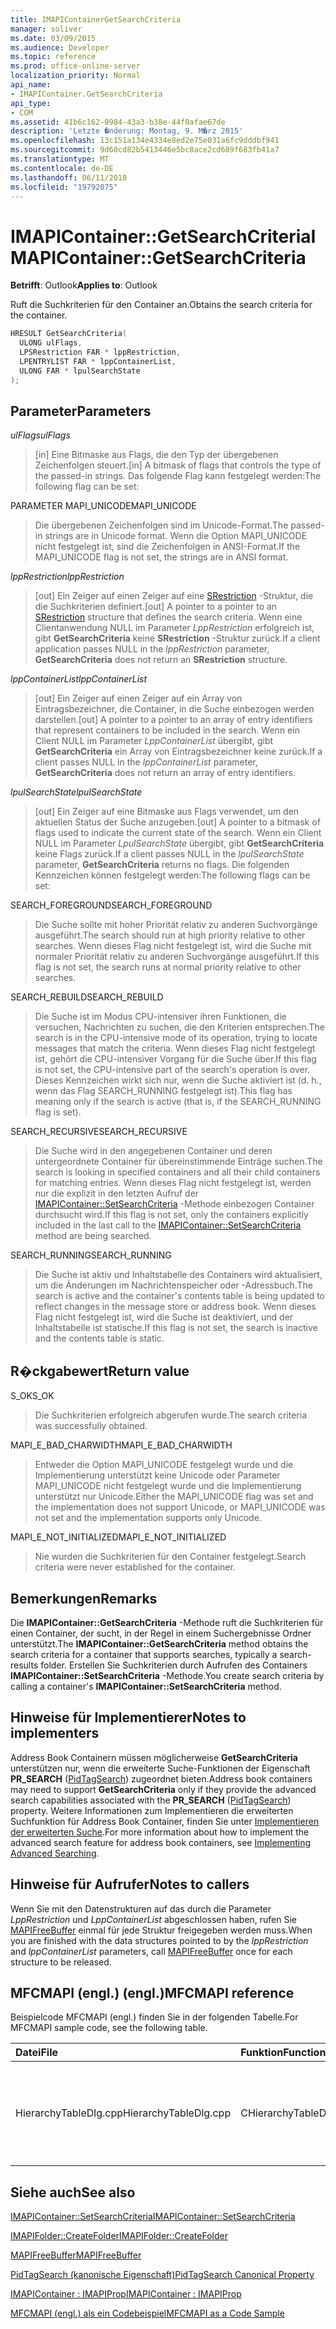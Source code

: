 ```yaml
---
title: IMAPIContainerGetSearchCriteria
manager: soliver
ms.date: 03/09/2015
ms.audience: Developer
ms.topic: reference
ms.prod: office-online-server
localization_priority: Normal
api_name:
- IMAPIContainer.GetSearchCriteria
api_type:
- COM
ms.assetid: 41b6c162-9984-43a3-b38e-44f0afae67de
description: 'Letzte �nderung: Montag, 9. M�rz 2015'
ms.openlocfilehash: 13c151a134e4334e8ed2e75e031a6fc9dddbf941
ms.sourcegitcommit: 9d60cd82b5413446e5bc8ace2cd689f683fb41a7
ms.translationtype: MT
ms.contentlocale: de-DE
ms.lasthandoff: 06/11/2018
ms.locfileid: "19792075"
---
```

# <a name="imapicontainergetsearchcriteria"></a><span data-ttu-id="0fd18-103">IMAPIContainer::GetSearchCriteria</span><span class="sxs-lookup"><span data-stu-id="0fd18-103">IMAPIContainer::GetSearchCriteria</span></span>

  
  
<span data-ttu-id="0fd18-104">**Betrifft**: Outlook</span><span class="sxs-lookup"><span data-stu-id="0fd18-104">**Applies to**: Outlook</span></span> 
  
<span data-ttu-id="0fd18-105">Ruft die Suchkriterien für den Container an.</span><span class="sxs-lookup"><span data-stu-id="0fd18-105">Obtains the search criteria for the container.</span></span>
  
```cpp
HRESULT GetSearchCriteria(
  ULONG ulFlags,
  LPSRestriction FAR * lppRestriction,
  LPENTRYLIST FAR * lppContainerList,
  ULONG FAR * lpulSearchState
);
```

## <a name="parameters"></a><span data-ttu-id="0fd18-106">Parameter</span><span class="sxs-lookup"><span data-stu-id="0fd18-106">Parameters</span></span>

 <span data-ttu-id="0fd18-107">_ulFlags_</span><span class="sxs-lookup"><span data-stu-id="0fd18-107">_ulFlags_</span></span>
  
> <span data-ttu-id="0fd18-108">[in] Eine Bitmaske aus Flags, die den Typ der übergebenen Zeichenfolgen steuert.</span><span class="sxs-lookup"><span data-stu-id="0fd18-108">[in] A bitmask of flags that controls the type of the passed-in strings.</span></span> <span data-ttu-id="0fd18-109">Das folgende Flag kann festgelegt werden:</span><span class="sxs-lookup"><span data-stu-id="0fd18-109">The following flag can be set:</span></span>
    
<span data-ttu-id="0fd18-110">PARAMETER MAPI_UNICODE</span><span class="sxs-lookup"><span data-stu-id="0fd18-110">MAPI_UNICODE</span></span> 
  
> <span data-ttu-id="0fd18-111">Die übergebenen Zeichenfolgen sind im Unicode-Format.</span><span class="sxs-lookup"><span data-stu-id="0fd18-111">The passed-in strings are in Unicode format.</span></span> <span data-ttu-id="0fd18-112">Wenn die Option MAPI_UNICODE nicht festgelegt ist, sind die Zeichenfolgen in ANSI-Format.</span><span class="sxs-lookup"><span data-stu-id="0fd18-112">If the MAPI_UNICODE flag is not set, the strings are in ANSI format.</span></span>
    
 <span data-ttu-id="0fd18-113">_lppRestriction_</span><span class="sxs-lookup"><span data-stu-id="0fd18-113">_lppRestriction_</span></span>
  
> <span data-ttu-id="0fd18-114">[out] Ein Zeiger auf einen Zeiger auf eine [SRestriction](srestriction.md) -Struktur, die die Suchkriterien definiert.</span><span class="sxs-lookup"><span data-stu-id="0fd18-114">[out] A pointer to a pointer to an [SRestriction](srestriction.md) structure that defines the search criteria.</span></span> <span data-ttu-id="0fd18-115">Wenn eine Clientanwendung NULL im Parameter _LppRestriction_ erfolgreich ist, gibt **GetSearchCriteria** keine **SRestriction** -Struktur zurück.</span><span class="sxs-lookup"><span data-stu-id="0fd18-115">If a client application passes NULL in the  _lppRestriction_ parameter, **GetSearchCriteria** does not return an **SRestriction** structure.</span></span> 
    
 <span data-ttu-id="0fd18-116">_lppContainerList_</span><span class="sxs-lookup"><span data-stu-id="0fd18-116">_lppContainerList_</span></span>
  
> <span data-ttu-id="0fd18-117">[out] Ein Zeiger auf einen Zeiger auf ein Array von Eintragsbezeichner, die Container, in die Suche einbezogen werden darstellen.</span><span class="sxs-lookup"><span data-stu-id="0fd18-117">[out] A pointer to a pointer to an array of entry identifiers that represent containers to be included in the search.</span></span> <span data-ttu-id="0fd18-118">Wenn ein Client NULL im Parameter _LppContainerList_ übergibt, gibt **GetSearchCriteria** ein Array von Eintragsbezeichner keine zurück.</span><span class="sxs-lookup"><span data-stu-id="0fd18-118">If a client passes NULL in the  _lppContainerList_ parameter, **GetSearchCriteria** does not return an array of entry identifiers.</span></span> 
    
 <span data-ttu-id="0fd18-119">_lpulSearchState_</span><span class="sxs-lookup"><span data-stu-id="0fd18-119">_lpulSearchState_</span></span>
  
> <span data-ttu-id="0fd18-120">[out] Ein Zeiger auf eine Bitmaske aus Flags verwendet, um den aktuellen Status der Suche anzugeben.</span><span class="sxs-lookup"><span data-stu-id="0fd18-120">[out] A pointer to a bitmask of flags used to indicate the current state of the search.</span></span> <span data-ttu-id="0fd18-121">Wenn ein Client NULL im Parameter _LpulSearchState_ übergibt, gibt **GetSearchCriteria** keine Flags zurück.</span><span class="sxs-lookup"><span data-stu-id="0fd18-121">If a client passes NULL in the  _lpulSearchState_ parameter, **GetSearchCriteria** returns no flags.</span></span> <span data-ttu-id="0fd18-122">Die folgenden Kennzeichen können festgelegt werden:</span><span class="sxs-lookup"><span data-stu-id="0fd18-122">The following flags can be set:</span></span> 
    
<span data-ttu-id="0fd18-123">SEARCH_FOREGROUND</span><span class="sxs-lookup"><span data-stu-id="0fd18-123">SEARCH_FOREGROUND</span></span> 
  
> <span data-ttu-id="0fd18-124">Die Suche sollte mit hoher Priorität relativ zu anderen Suchvorgänge ausgeführt.</span><span class="sxs-lookup"><span data-stu-id="0fd18-124">The search should run at high priority relative to other searches.</span></span> <span data-ttu-id="0fd18-125">Wenn dieses Flag nicht festgelegt ist, wird die Suche mit normaler Priorität relativ zu anderen Suchvorgänge ausgeführt.</span><span class="sxs-lookup"><span data-stu-id="0fd18-125">If this flag is not set, the search runs at normal priority relative to other searches.</span></span>
    
<span data-ttu-id="0fd18-126">SEARCH_REBUILD</span><span class="sxs-lookup"><span data-stu-id="0fd18-126">SEARCH_REBUILD</span></span> 
  
> <span data-ttu-id="0fd18-127">Die Suche ist im Modus CPU-intensiver ihren Funktionen, die versuchen, Nachrichten zu suchen, die den Kriterien entsprechen.</span><span class="sxs-lookup"><span data-stu-id="0fd18-127">The search is in the CPU-intensive mode of its operation, trying to locate messages that match the criteria.</span></span> <span data-ttu-id="0fd18-128">Wenn dieses Flag nicht festgelegt ist, gehört die CPU-intensiver Vorgang für die Suche über.</span><span class="sxs-lookup"><span data-stu-id="0fd18-128">If this flag is not set, the CPU-intensive part of the search's operation is over.</span></span> <span data-ttu-id="0fd18-129">Dieses Kennzeichen wirkt sich nur, wenn die Suche aktiviert ist (d. h., wenn das Flag SEARCH_RUNNING festgelegt ist).</span><span class="sxs-lookup"><span data-stu-id="0fd18-129">This flag has meaning only if the search is active (that is, if the SEARCH_RUNNING flag is set).</span></span>
    
<span data-ttu-id="0fd18-130">SEARCH_RECURSIVE</span><span class="sxs-lookup"><span data-stu-id="0fd18-130">SEARCH_RECURSIVE</span></span> 
  
> <span data-ttu-id="0fd18-131">Die Suche wird in den angegebenen Container und deren untergeordnete Container für übereinstimmende Einträge suchen.</span><span class="sxs-lookup"><span data-stu-id="0fd18-131">The search is looking in specified containers and all their child containers for matching entries.</span></span> <span data-ttu-id="0fd18-132">Wenn dieses Flag nicht festgelegt ist, werden nur die explizit in den letzten Aufruf der [IMAPIContainer::SetSearchCriteria](imapicontainer-setsearchcriteria.md) -Methode einbezogen Container durchsucht wird.</span><span class="sxs-lookup"><span data-stu-id="0fd18-132">If this flag is not set, only the containers explicitly included in the last call to the [IMAPIContainer::SetSearchCriteria](imapicontainer-setsearchcriteria.md) method are being searched.</span></span> 
    
<span data-ttu-id="0fd18-133">SEARCH_RUNNING</span><span class="sxs-lookup"><span data-stu-id="0fd18-133">SEARCH_RUNNING</span></span> 
  
> <span data-ttu-id="0fd18-134">Die Suche ist aktiv und Inhaltstabelle des Containers wird aktualisiert, um die Änderungen im Nachrichtenspeicher oder -Adressbuch.</span><span class="sxs-lookup"><span data-stu-id="0fd18-134">The search is active and the container's contents table is being updated to reflect changes in the message store or address book.</span></span> <span data-ttu-id="0fd18-135">Wenn dieses Flag nicht festgelegt ist, wird die Suche ist deaktiviert, und der Inhaltstabelle ist statische.</span><span class="sxs-lookup"><span data-stu-id="0fd18-135">If this flag is not set, the search is inactive and the contents table is static.</span></span>
    
## <a name="return-value"></a><span data-ttu-id="0fd18-136">R�ckgabewert</span><span class="sxs-lookup"><span data-stu-id="0fd18-136">Return value</span></span>

<span data-ttu-id="0fd18-137">S_OK</span><span class="sxs-lookup"><span data-stu-id="0fd18-137">S_OK</span></span> 
  
> <span data-ttu-id="0fd18-138">Die Suchkriterien erfolgreich abgerufen wurde.</span><span class="sxs-lookup"><span data-stu-id="0fd18-138">The search criteria was successfully obtained.</span></span>
    
<span data-ttu-id="0fd18-139">MAPI_E_BAD_CHARWIDTH</span><span class="sxs-lookup"><span data-stu-id="0fd18-139">MAPI_E_BAD_CHARWIDTH</span></span> 
  
> <span data-ttu-id="0fd18-140">Entweder die Option MAPI_UNICODE festgelegt wurde und die Implementierung unterstützt keine Unicode oder Parameter MAPI_UNICODE nicht festgelegt wurde und die Implementierung unterstützt nur Unicode.</span><span class="sxs-lookup"><span data-stu-id="0fd18-140">Either the MAPI_UNICODE flag was set and the implementation does not support Unicode, or MAPI_UNICODE was not set and the implementation supports only Unicode.</span></span>
    
<span data-ttu-id="0fd18-141">MAPI_E_NOT_INITIALIZED</span><span class="sxs-lookup"><span data-stu-id="0fd18-141">MAPI_E_NOT_INITIALIZED</span></span> 
  
> <span data-ttu-id="0fd18-142">Nie wurden die Suchkriterien für den Container festgelegt.</span><span class="sxs-lookup"><span data-stu-id="0fd18-142">Search criteria were never established for the container.</span></span>
    
## <a name="remarks"></a><span data-ttu-id="0fd18-143">Bemerkungen</span><span class="sxs-lookup"><span data-stu-id="0fd18-143">Remarks</span></span>

<span data-ttu-id="0fd18-144">Die **IMAPIContainer::GetSearchCriteria** -Methode ruft die Suchkriterien für einen Container, der sucht, in der Regel in einem Suchergebnisse Ordner unterstützt.</span><span class="sxs-lookup"><span data-stu-id="0fd18-144">The **IMAPIContainer::GetSearchCriteria** method obtains the search criteria for a container that supports searches, typically a search-results folder.</span></span> <span data-ttu-id="0fd18-145">Erstellen Sie Suchkriterien durch Aufrufen des Containers **IMAPIContainer::SetSearchCriteria** -Methode.</span><span class="sxs-lookup"><span data-stu-id="0fd18-145">You create search criteria by calling a container's **IMAPIContainer::SetSearchCriteria** method.</span></span> 
  
## <a name="notes-to-implementers"></a><span data-ttu-id="0fd18-146">Hinweise für Implementierer</span><span class="sxs-lookup"><span data-stu-id="0fd18-146">Notes to implementers</span></span>

<span data-ttu-id="0fd18-147">Address Book Containern müssen möglicherweise **GetSearchCriteria** unterstützen nur, wenn die erweiterte Suche-Funktionen der Eigenschaft **PR_SEARCH** ([PidTagSearch](pidtagsearch-canonical-property.md)) zugeordnet bieten.</span><span class="sxs-lookup"><span data-stu-id="0fd18-147">Address book containers may need to support **GetSearchCriteria** only if they provide the advanced search capabilities associated with the **PR_SEARCH** ([PidTagSearch](pidtagsearch-canonical-property.md)) property.</span></span> <span data-ttu-id="0fd18-148">Weitere Informationen zum Implementieren die erweiterten Suchfunktion für Address Book Container, finden Sie unter [Implementieren der erweiterten Suche](implementing-advanced-searching.md).</span><span class="sxs-lookup"><span data-stu-id="0fd18-148">For more information about how to implement the advanced search feature for address book containers, see [Implementing Advanced Searching](implementing-advanced-searching.md).</span></span>
  
## <a name="notes-to-callers"></a><span data-ttu-id="0fd18-149">Hinweise für Aufrufer</span><span class="sxs-lookup"><span data-stu-id="0fd18-149">Notes to callers</span></span>

<span data-ttu-id="0fd18-150">Wenn Sie mit den Datenstrukturen auf das durch die Parameter _LppRestriction_ und _LppContainerList_ abgeschlossen haben, rufen Sie [MAPIFreeBuffer](mapifreebuffer.md) einmal für jede Struktur freigegeben werden muss.</span><span class="sxs-lookup"><span data-stu-id="0fd18-150">When you are finished with the data structures pointed to by the  _lppRestriction_ and  _lppContainerList_ parameters, call [MAPIFreeBuffer](mapifreebuffer.md) once for each structure to be released.</span></span> 
  
## <a name="mfcmapi-reference"></a><span data-ttu-id="0fd18-151">MFCMAPI (engl.) (engl.)</span><span class="sxs-lookup"><span data-stu-id="0fd18-151">MFCMAPI reference</span></span>

<span data-ttu-id="0fd18-152">Beispielcode MFCMAPI (engl.) finden Sie in der folgenden Tabelle.</span><span class="sxs-lookup"><span data-stu-id="0fd18-152">For MFCMAPI sample code, see the following table.</span></span>
  
|<span data-ttu-id="0fd18-153">**Datei**</span><span class="sxs-lookup"><span data-stu-id="0fd18-153">**File**</span></span>|<span data-ttu-id="0fd18-154">**Funktion**</span><span class="sxs-lookup"><span data-stu-id="0fd18-154">**Function**</span></span>|<span data-ttu-id="0fd18-155">**Comment**</span><span class="sxs-lookup"><span data-stu-id="0fd18-155">**Comment**</span></span>|
|:-----|:-----|:-----|
|<span data-ttu-id="0fd18-156">HierarchyTableDlg.cpp</span><span class="sxs-lookup"><span data-stu-id="0fd18-156">HierarchyTableDlg.cpp</span></span>  <br/> |<span data-ttu-id="0fd18-157">CHierarchyTableDlg::OnEditSearchCriteria</span><span class="sxs-lookup"><span data-stu-id="0fd18-157">CHierarchyTableDlg::OnEditSearchCriteria</span></span>  <br/> |<span data-ttu-id="0fd18-158">MFCMAPI (engl.) verwendet die **IMAPIContainer::GetSearchCriteria** -Methode, um Suchkriterien aus einem Ordner anzuzeigenden abzurufen.</span><span class="sxs-lookup"><span data-stu-id="0fd18-158">MFCMAPI uses the **IMAPIContainer::GetSearchCriteria** method to obtain search criteria from a folder to display.</span></span>  <br/> |
   
## <a name="see-also"></a><span data-ttu-id="0fd18-159">Siehe auch</span><span class="sxs-lookup"><span data-stu-id="0fd18-159">See also</span></span>



[<span data-ttu-id="0fd18-160">IMAPIContainer::SetSearchCriteria</span><span class="sxs-lookup"><span data-stu-id="0fd18-160">IMAPIContainer::SetSearchCriteria</span></span>](imapicontainer-setsearchcriteria.md)
  
[<span data-ttu-id="0fd18-161">IMAPIFolder::CreateFolder</span><span class="sxs-lookup"><span data-stu-id="0fd18-161">IMAPIFolder::CreateFolder</span></span>](imapifolder-createfolder.md)
  
[<span data-ttu-id="0fd18-162">MAPIFreeBuffer</span><span class="sxs-lookup"><span data-stu-id="0fd18-162">MAPIFreeBuffer</span></span>](mapifreebuffer.md)
  
[<span data-ttu-id="0fd18-163">PidTagSearch (kanonische Eigenschaft)</span><span class="sxs-lookup"><span data-stu-id="0fd18-163">PidTagSearch Canonical Property</span></span>](pidtagsearch-canonical-property.md)
  
[<span data-ttu-id="0fd18-164">IMAPIContainer : IMAPIProp</span><span class="sxs-lookup"><span data-stu-id="0fd18-164">IMAPIContainer : IMAPIProp</span></span>](imapicontainerimapiprop.md)


[<span data-ttu-id="0fd18-165">MFCMAPI (engl.) als ein Codebeispiel</span><span class="sxs-lookup"><span data-stu-id="0fd18-165">MFCMAPI as a Code Sample</span></span>](mfcmapi-as-a-code-sample.md)

